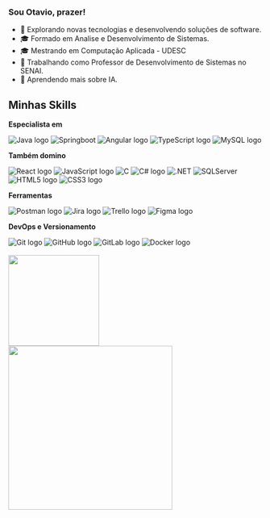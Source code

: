 ### Sou Otavio, prazer!

- 🤔 Explorando novas tecnologias e desenvolvendo soluções de software.
- 🎓 Formado em Analise e Desenvolvimento de Sistemas.
- 🎓 Mestrando em Computação Aplicada - UDESC
- 💼 Trabalhando como Professor de Desenvolvimento de Sistemas no SENAI.
- 🌱 Aprendendo mais sobre IA.

## Minhas Skills

**Especialista em**
<div align="start">
<img src="https://img.shields.io/badge/java-%23ED8B00.svg?style=for-the-badge&logo=openjdk&logoColor=white" alt="Java logo" />
<img title="Springboot" alt="Springboot" src="https://img.shields.io/badge/Springboot-6DB33F?style=for-the-badge&logo=spring-boot&logoColor=white" />
<img src="https://img.shields.io/badge/angular-%23DD0031.svg?style=for-the-badge&logo=angular&logoColor=white" alt="Angular logo" />
<img src="https://img.shields.io/badge/typescript-%23007ACC.svg?style=for-the-badge&logo=typescript&logoColor=white" alt="TypeScript logo" />
<img src="https://img.shields.io/badge/mysql-%2300f.svg?style=for-the-badge&logo=mysql&logoColor=white" alt="MySQL logo" />
</div>

**Também domino**
<div align="start">
<img src="https://img.shields.io/badge/react-%2320232a.svg?style=for-the-badge&logo=react&logoColor=%2361DAFB" alt="React logo" />
<img src="https://img.shields.io/badge/javascript-%23323330.svg?style=for-the-badge&logo=javascript&logoColor=%23F7DF1E" alt="JavaScript logo" />
<img title="C" alt="C" src="https://img.shields.io/badge/C-00599C?style=for-the-badge&logo=c&logoColor=white" />
<img src="https://img.shields.io/badge/c%23-%23239120.svg?style=for-the-badge&logo=c-sharp&logoColor=white" alt="C# logo" />
<img title=".NET" alt=".NET" src="https://img.shields.io/badge/.NET-512BD4?style=for-the-badge&logo=.net&logoColor=white" />
<img title="SQLServer" alt="SQLServer" src="https://img.shields.io/badge/Microsoft%20SQL%20Server-CC2927?style=for-the-badge&logo=microsoft-sql-server&logoColor=white" />
<img src="https://img.shields.io/badge/html5-%23E34F26.svg?style=for-the-badge&logo=html5&logoColor=white" alt="HTML5 logo" />
<img src="https://img.shields.io/badge/css3-%231572B6.svg?style=for-the-badge&logo=css3&logoColor=white" alt="CSS3 logo" />
</div>

**Ferramentas**

<div align="start">
<img src="https://img.shields.io/badge/postman-%23FD6C37.svg?style=for-the-badge&logo=postman&logoColor=white" alt="Postman logo" />
<img src="https://img.shields.io/badge/jira-%230A0FFF.svg?style=for-the-badge&logo=jira&logoColor=white" alt="Jira logo" />
<img src="https://img.shields.io/badge/trello-%230052CC.svg?style=for-the-badge&logo=trello&logoColor=white" alt="Trello logo" />
<img src="https://img.shields.io/badge/figma-%23F24E1E.svg?style=for-the-badge&logo=figma&logoColor=white" alt="Figma logo" />
</div>

**DevOps e Versionamento**

<div align="start">
<img src="https://img.shields.io/badge/git-%23F05033.svg?style=for-the-badge&logo=git&logoColor=white" alt="Git logo" />
<img src="https://img.shields.io/badge/github-%23121011.svg?style=for-the-badge&logo=github&logoColor=white" alt="GitHub logo" />
<img src="https://img.shields.io/badge/gitlab-%23121011.svg?style=for-the-badge&logo=gitlab&logoColor=white" alt="GitLab logo" />
<img src="https://img.shields.io/badge/docker-%230db7ed.svg?style=for-the-badge&logo=docker&logoColor=white" alt="Docker logo" />
</div>

<br/>

<a href="https://github.com/otavionvs" title="Perfil do Otavio">
  <img height="180em" src="https://github-readme-stats.vercel.app/api?username=otavionvs&theme=dracula&show_icons=true" />
  <img width="325em"  src="https://github-readme-stats.vercel.app/api/top-langs/?username=otavionvs&layout=compact&theme=dracula" />
</a>

